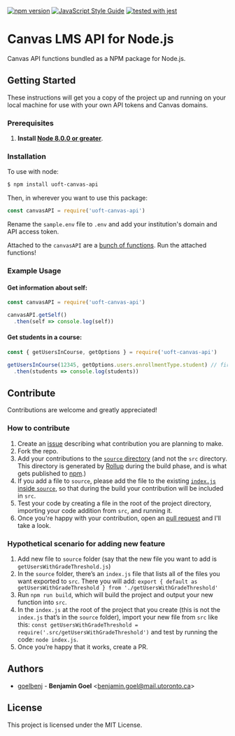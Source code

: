 [![npm version](https://badge.fury.io/js/node-canvas-api.svg)](https://badge.fury.io/js/node-canvas-api)
[![JavaScript Style Guide](https://img.shields.io/badge/code_style-standard-brightgreen.svg)](https://standardjs.com)
[![tested with jest](https://img.shields.io/badge/tested_with-jest-99424f.svg)](https://github.com/facebook/jest)

# Canvas LMS API for Node.js
Canvas API functions bundled as a NPM package for Node.js.

## Getting Started
These instructions will get you a copy of the project up and running on your local machine for use with your own API tokens and Canvas domains.

### Prerequisites

1. **Install [Node 8.0.0 or greater](https://nodejs.org)**.

### Installation

To use with node:
```bash
$ npm install uoft-canvas-api
```
Then, in wherever you want to use this package:
```js
const canvasAPI = require('uoft-canvas-api')
```

Rename the `sample.env` file to `.env` and add your institution's domain and API access token.

Attached to the `canvasAPI` are a [bunch of functions](https://github.com/goelbenj/uoft-canvas-api/tree/master/src).
Run the attached functions!

### Example Usage

#### Get information about self:
```js
const canvasAPI = require('uoft-canvas-api')

canvasAPI.getSelf()
  .then(self => console.log(self))
```

#### Get students in a course:
```js
const { getUsersInCourse, getOptions } = require('uoft-canvas-api')

getUsersInCourse(12345, getOptions.users.enrollmentType.student) // first argument is Canvas course ID
  .then(students => console.log(students))
```

## Contribute
Contributions are welcome and greatly appreciated!

### How to contribute
1. Create an [issue](https://github.com/goelbenj/uoft-canvas-api/issues) describing what contribution you are planning to make.
1. Fork the repo.
1. Add your contributions to the [`source` directory](https://github.com/goelbenj/uoft-canvas-api/tree/master/source) (and not the `src` directory. This directory is generated by [Rollup](https://rollupjs.org/guide/en/) during the build phase, and is what gets published to [npm](https://www.npmjs.com/package/uoft-canvas-api).)
1. If you add a file to `source`, please add the file to the existing [`index.js` inside `source`](https://github.com/goelbenj/uoft-canvas-api/blob/master/source/index.js), so that during the build your contribution will be included in `src`.
1. Test your code by creating a file in the root of the project directory, importing your code addition from `src`, and running it.
1. Once you're happy with your contribution, open an [pull request](https://github.com/goelbenj/uoft-canvas-api/pulls) and I'll take a look.

### Hypothetical scenario for adding new feature
1.	Add new file to `source` folder (say that the new file you want to add is `getUsersWithGradeThreshold.js`)
2.	 In the `source` folder, there’s an `index.js` file that lists all of the files you want exported to `src`. There you will add: `export { default as getUsersWithGradeThreshold } from './getUsersWithGradeThreshold'`
3.	Run `npm run build`, which will build the project and output your new function into `src`. 
4.	In the `index.js` at the root of the project that you create (this is not the `index.js` that’s in the `source` folder), import your new file from `src` like this: `const getUsersWithGradeThreshold = require('.src/getUsersWithGradeThreshold')` and test by running the code: `node index.js`.
5.	Once you’re happy that it works, create a PR.

## Authors

* [goelbenj](https://github.com/goelbenj) -
**Benjamin Goel** &lt;benjamin.goel@mail.utoronto.ca&gt;

## License

This project is licensed under the MIT License.
